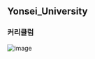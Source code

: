 ## Yonsei_University

### 커리큘럼

![image](https://user-images.githubusercontent.com/66376774/127782828-99692657-d550-4986-974f-faec81114ca8.png)
